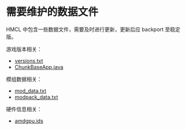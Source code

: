 # 需要维护的数据文件

HMCL 中包含一些数据文件，需要及时进行更新，更新后应 backport 至稳定版。

游戏版本相关：

- [versions.txt](../HMCLCore/src/main/resources/assets/game/versions.txt)
- [ChunkBaseApp.java](../HMCL/src/main/java/org/jackhuang/hmcl/util/ChunkBaseApp.java)

模组数据相关：

- [mod_data.txt](../HMCL/src/main/resources/assets/mod_data.txt)
- [modpack_data.txt](../HMCL/src/main/resources/assets/modpack_data.txt)

硬件信息相关：

- [amdgpu.ids](../HMCLCore/src/main/resources/assets/platform/amdgpu.ids)
